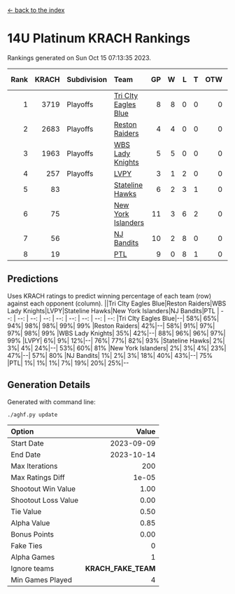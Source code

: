 [<- back to the index](readme.md)
# 14U Platinum KRACH Rankings
Rankings generated on Sun Oct 15 07:13:35 2023.

Rank|KRACH|Subdivision|Team|GP|W|L|T|OTW|OTL|SoS|Exp Wins|Win Diff
---:|---:|:---|:---|---:|---:|---:|---:|---:|---:|---:|---:|---:
1|3719|Playoffs|[Tri CIty Eagles Blue](https://gamesheetstats.com/seasons/3663/teams/140831/schedule)|8|8|0|0|0|0|65|8.8|-0.0
2|2683|Playoffs|[Reston Raiders](https://gamesheetstats.com/seasons/3663/teams/140829/schedule)|4|4|0|0|0|0|86|4.9|0.0
3|1963|Playoffs|[WBS Lady Knights](https://gamesheetstats.com/seasons/3663/teams/140825/schedule)|5|5|0|0|0|0|50|5.9|0.0
4|257|Playoffs|[LVPY](https://gamesheetstats.com/seasons/3663/teams/140820/schedule)|3|1|2|0|0|0|1624|1.9|0.0
5|83||[Stateline Hawks](https://gamesheetstats.com/seasons/3663/teams/140830/schedule)|6|2|3|1|0|0|727|3.4|0.0
6|75||[New York Islanders](https://gamesheetstats.com/seasons/3663/teams/140832/schedule)|11|3|6|2|0|0|694|4.9|0.0
7|56||[NJ Bandits](https://gamesheetstats.com/seasons/3663/teams/140828/schedule)|10|2|8|0|0|0|1640|2.9|0.0
8|19||[PTL](https://gamesheetstats.com/seasons/3663/teams/140827/schedule)|9|0|8|1|0|0|1611|1.4|0.0

## Predictions
Uses KRACH ratings to predict winning percentage of each team (row) against each opponent (column).
||Tri CIty Eagles Blue|Reston Raiders|WBS Lady Knights|LVPY|Stateline Hawks|New York Islanders|NJ Bandits|PTL
| --: | --: | --: | --: | --: | --: | --: | --: | --: 
|Tri CIty Eagles Blue|--| 58%| 65%| 94%| 98%| 98%| 99%| 99%
|Reston Raiders| 42%|--| 58%| 91%| 97%| 97%| 98%| 99%
|WBS Lady Knights| 35%| 42%|--| 88%| 96%| 96%| 97%| 99%
|LVPY|  6%|  9%| 12%|--| 76%| 77%| 82%| 93%
|Stateline Hawks|  2%|  3%|  4%| 24%|--| 53%| 60%| 81%
|New York Islanders|  2%|  3%|  4%| 23%| 47%|--| 57%| 80%
|NJ Bandits|  1%|  2%|  3%| 18%| 40%| 43%|--| 75%
|PTL|  1%|  1%|  1%|  7%| 19%| 20%| 25%|--

## Generation Details

Generated with command line:
```
./aghf.py update
```

| Option | Value |
| :----- | ----: |
| Start Date | 2023-09-09 |
| End Date | 2023-10-14 |
| Max Iterations | 200 |
| Max Ratings Diff | 1e-05 |
| Shootout Win Value | 1.00 |
| Shootout Loss Value | 0.00 |
| Tie Value | 0.50 |
| Alpha Value | 0.85 |
| Bonus Points | 0.00 |
| Fake Ties | 0 |
| Alpha Games | 1 |
| Ignore teams | __KRACH_FAKE_TEAM__ |
| Min Games Played | 4 |

